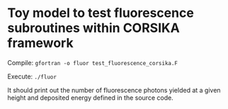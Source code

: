 # Toy model to test fluorescence subroutines within CORSIKA framework

Compile: `gfortran -o fluor test_fluorescence_corsika.F`

Execute: `./fluor` 

It should print out the number of fluorescence photons yielded at a given height and deposited energy defined in the source code.
